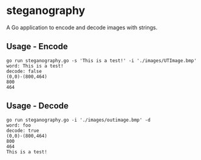 # steganography

A Go application to encode and decode images with strings.

## Usage - Encode
```
go run steganography.go -s 'This is a test!' -i './images/UTImage.bmp'    
word: This is a test!
decode: false
(0,0)-(800,464)
800
464
```

## Usage - Decode
```
go run steganography.go -i './images/outimage.bmp' -d
word: foo
decode: true
(0,0)-(800,464)
800
464
This is a test!
```